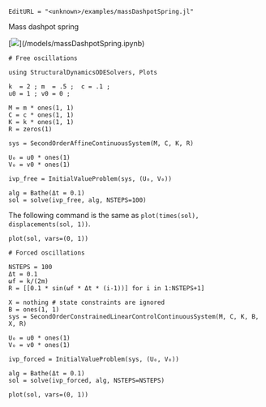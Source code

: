 ```@meta
EditURL = "<unknown>/examples/massDashpotSpring.jl"
```

Mass dashpot spring

[![](https://img.shields.io/badge/show-nbviewer-579ACA.svg)](<unknown>/models/massDashpotSpring.ipynb)

```@example massDashpotSpring
# Free oscillations

using StructuralDynamicsODESolvers, Plots

k  = 2 ; m  = .5 ;  c = .1 ;
u0 = 1 ; v0 = 0 ;

M = m * ones(1, 1)
C = c * ones(1, 1)
K = k * ones(1, 1)
R = zeros(1)

sys = SecondOrderAffineContinuousSystem(M, C, K, R)

U₀ = u0 * ones(1)
V₀ = v0 * ones(1)

ivp_free = InitialValueProblem(sys, (U₀, V₀))

alg = Bathe(Δt = 0.1)
sol = solve(ivp_free, alg, NSTEPS=100)
```

The following command is the same as `plot(times(sol), displacements(sol, 1))`.

```@example massDashpotSpring
plot(sol, vars=(0, 1))

# Forced oscillations

NSTEPS = 100
Δt = 0.1
ωf = k/(2m)
R = [[0.1 * sin(ωf * Δt * (i-1))] for i in 1:NSTEPS+1]

X = nothing # state constraints are ignored
B = ones(1, 1)
sys = SecondOrderConstrainedLinearControlContinuousSystem(M, C, K, B, X, R)

U₀ = u0 * ones(1)
V₀ = v0 * ones(1)

ivp_forced = InitialValueProblem(sys, (U₀, V₀))

alg = Bathe(Δt = 0.1)
sol = solve(ivp_forced, alg, NSTEPS=NSTEPS)
```

```@example massDashpotSpring
plot(sol, vars=(0, 1))
```


